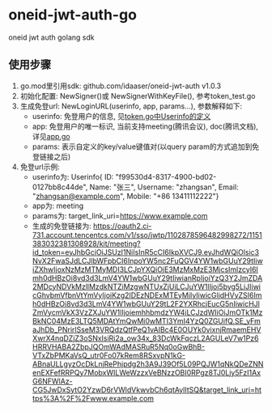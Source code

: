 # oneid-jwt-auth-go
oneid jwt auth golang sdk

## 使用步骤

1. go.mod里引用sdk: github.com/idaaser/oneid-jwt-auth v1.0.3
2. 初始化配置: NewSigner()或 NewSignerWithKeyFile(), 参考token_test.go
3. 生成免登url: NewLoginURL(userinfo, app, params...), 参数解释如下:
   - userinfo: 免登用户的信息, 见[token.go中Userinfo的定义](./token.go)
   - app: 免登用户的唯一标识, 当前支持meeting(腾讯会议), doc(腾讯文档), 详见[app.go](./app.go)
   - params: 表示自定义的key/value键值对(以query param的方式追加到免登链接之后)
4. 免登url示例:
   - userinfo为: Userinfo{ ID: "f99530d4-8317-4900-bd02-0127bb8c44de", Name: "张三", Username: "zhangsan", Email: "zhangsan@example.com", Mobile: "+86 13411112222"}
   - app为: meeting
   - params为: target_link_uri=https://www.example.com
   - 生成的免登链接为: https://oauth2.ci-731.account.tencentcs.com/v1/sso/jwtp/1102878596482998272/1151383032381308928/kit/meeting?id_token=eyJhbGciOiJSUzI1NiIsInR5cCI6IkpXVCJ9.eyJhdWQiOlsic3NvX2FwaSJdLCJlbWFpbCI6InpoYW5nc2FuQGV4YW1wbGUuY29tIiwiZXhwIjoxNzMzMTMyMDI3LCJpYXQiOjE3MzMxMzE3MjcsImlzcyI6Imh0dHBzOi8vd3d3LmV4YW1wbGUuY29tIiwianRpIjoiYzQ3Y2JmZDA2MDcyNDVkMzllMzdkNTZiMzgwNTUxZjUiLCJuYW1lIjoi5byg5LiJIiwicGhvbmVfbnVtYmVyIjoiKzg2IDEzNDExMTEyMjIyIiwicGljdHVyZSI6Imh0dHBzOi8vd3d3LmV4YW1wbGUuY29tL2F2YXRhcjEucG5nIiwicHJlZmVycmVkX3VzZXJuYW1lIjoiemhhbmdzYW4iLCJzdWIiOiJmOTk1MzBkNC04MzE3LTQ5MDAtYmQwMi0wMTI3YmI4YzQ0ZGUifQ.SE_yFmaJhDb_PNrirlSseM3VRQdzQtfPeQ1vAIBc4E0OUYk0vixnjRmaemEHVXwrX4nqDZjZ3oSNxIsiRi2a_ow34x_83DcWkFqczL2AGULeV7w1Pz6HRRVHABA2ZbpJQOmWAdMASRuR5Nq0oGwBhB-VTxZbPMKaVsQ_utr0Fo07kRem8RSxvpN1kG-ABnaULLgyzOcDkLnjRePhjpdg2h3A9J39Of5L09PQJW1qNkQDeZNNenEXFefRRPQy7MobxWILWeWzzxVeBNzzOBI0RPgz8TJ0Ljy5FzI1AxG6NFWlAz-CG5JwDxSytO2YzwD6rVWldVkwvbCh6qtAylItSQ&target_link_uri=https%3A%2F%2Fwww.example.com
